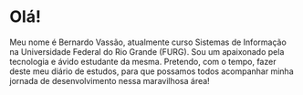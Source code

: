 # Olá!
Meu nome é Bernardo Vassão, atualmente curso Sistemas de Informação na Universidade Federal do Rio Grande (FURG).
Sou um apaixonado pela tecnologia e ávido estudante da mesma.
Pretendo, com o tempo, fazer deste meu diário de estudos, para que possamos todos acompanhar minha jornada de desenvolvimento nessa maravilhosa área!

